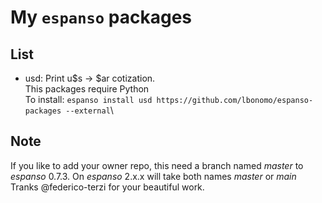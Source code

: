# My `espanso` packages

## List
 - usd: Print u$s -> $ar cotization.\
 This packages require Python\
 To install: `espanso install usd https://github.com/lbonomo/espanso-packages --external`\

## Note
If you like to add your owner repo, this need a branch named *master* to _espanso_ 0.7.3. On _espanso_ 2.x.x will take both names *master* or *main*
Tranks @federico-terzi for your beautiful work.
